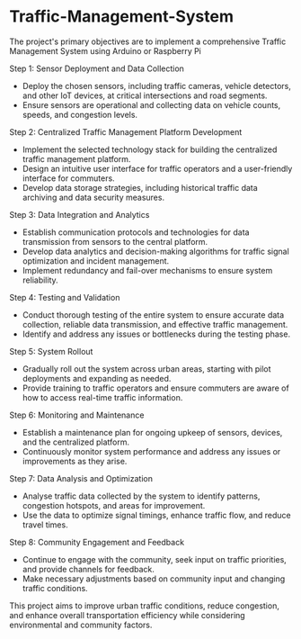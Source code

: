 # Traffic-Management-System
The project's primary objectives are to implement a comprehensive Traffic Management System using Arduino or Raspberry Pi

Step 1: Sensor Deployment and Data Collection
- Deploy the chosen sensors, including traffic cameras, vehicle detectors, and other IoT devices, at critical intersections and road segments.
- Ensure sensors are operational and collecting data on vehicle counts, speeds, and congestion levels.
 
Step 2: Centralized Traffic Management Platform Development
- Implement the selected technology stack for building the centralized traffic management platform.
- Design an intuitive user interface for traffic operators and a user-friendly interface for commuters.
- Develop data storage strategies, including historical traffic data archiving and data security measures.

Step 3: Data Integration and Analytics
- Establish communication protocols and technologies for data transmission from sensors to the central platform.
- Develop data analytics and decision-making algorithms for traffic signal optimization and incident management.
- Implement redundancy and fail-over mechanisms to ensure system reliability.

Step 4: Testing and Validation
- Conduct thorough testing of the entire system to ensure accurate data collection, reliable data transmission, and effective traffic management.
- Identify and address any issues or bottlenecks during the testing phase.

Step 5: System Rollout
- Gradually roll out the system across urban areas, starting with pilot deployments and expanding as needed.
- Provide training to traffic operators and ensure commuters are aware of how to access real-time traffic information.

Step 6: Monitoring and Maintenance
- Establish a maintenance plan for ongoing upkeep of sensors, devices, and the centralized platform.
- Continuously monitor system performance and address any issues or improvements as they arise.

Step 7: Data Analysis and Optimization
- Analyse traffic data collected by the system to identify patterns, congestion hotspots, and areas for improvement.
- Use the data to optimize signal timings, enhance traffic flow, and reduce travel times.
 
Step 8: Community Engagement and Feedback
- Continue to engage with the community, seek input on traffic priorities, and provide channels for feedback.
- Make necessary adjustments based on community input and changing traffic conditions.

This project aims to improve urban traffic conditions, reduce congestion, and enhance overall transportation efficiency while considering environmental and community factors.
